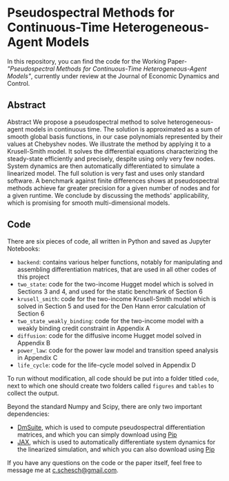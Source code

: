 # Pseudospectral Methods for Continuous-Time Heterogeneous-Agent Models

In this repository, you can find the code for the Working Paper- _"Pseudospectral Methods for Continuous-Time Heterogeneous-Agent Models"_, currently under review at the Journal of Economic Dynamics and Control.

## Abstract

Abstract We propose a pseudospectral method to solve heterogeneous-agent models in continuous time. The solution is approximated as a sum of smooth global basis functions, in our case polynomials represented by their values at Chebyshev nodes. We illustrate the method by applying it to a Krusell-Smith model. It solves the differential equations characterizing the steady-state efficiently and precisely, despite using only very few nodes. System dynamics are then automatically differentiated to simulate a linearized model. The full solution is very fast and uses only standard software. A benchmark against finite differences shows at pseudospectral methods achieve far greater precision for a given number of nodes and for a given runtime. We conclude by discussing the methods' applicability, which is promising for smooth multi-dimensional models.

## Code

There are six pieces of code, all written in Python and saved as Jupyter Notebooks:
* `backend`: contains various helper functions, notably for manipulating and assembling differentiation matrices, that are used in all other codes of this project
* `two_state`: code for the two-income Hugget model which is solved in Sections 3 and 4, and used for the static benchmark of Section 6
* `krusell_smith`: code for the two-income Krusell-Smith model which is solved in Section 5 and used for the Den Hann error calculation of Section 6
* `two_state_weakly_binding`: code for the two-income model with a weakly binding credit constraint in Appendix A
* `diffusion`: code for the diffusive income Hugget model solved in Appendix B
* `power_law`: code for the power law model and transition speed analysis in Appendix C
* `life_cycle`: code for the life-cycle model solved in Appendix D

To run without modification, all code should be put into a folder titled `code`, next to which one should create two folders called `figures` and `tables` to collect the output.

Beyond the standard Numpy and Scipy, there are only two important dependencies:
* [DmSuite](https://github.com/labrosse/dmsuite), which is used to compute pseudospectral differentiation matrices, and which you can simply download using [Pip](https://pypi.org/project/dmsuite/)
* [JAX](https://github.com/google/jax/), which is used to automatically differentiate system dynamics for the linearized simulation, and which you can also download using [Pip](https://pypi.org/project/jax/)

If you have any questions on the code or the paper itself, feel free to message me at c.schesch@gmail.com.